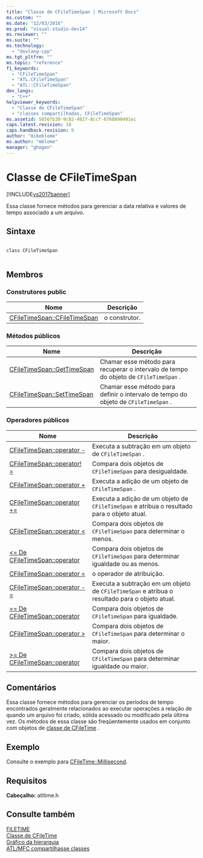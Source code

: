 ```yaml
---
title: "Classe de CFileTimeSpan | Microsoft Docs"
ms.custom: ""
ms.date: "12/03/2016"
ms.prod: "visual-studio-dev14"
ms.reviewer: ""
ms.suite: ""
ms.technology: 
  - "devlang-cpp"
ms.tgt_pltfrm: ""
ms.topic: "reference"
f1_keywords: 
  - "CFileTimeSpan"
  - "ATL.CFileTimeSpan"
  - "ATL::CFileTimeSpan"
dev_langs: 
  - "C++"
helpviewer_keywords: 
  - "Classe de CFileTimeSpan"
  - "classes compartilhadas, CFileTimeSpan"
ms.assetid: 5856fb39-9c82-4027-8ccf-8760890491ec
caps.latest.revision: 18
caps.handback.revision: 9
author: "mikeblome"
ms.author: "mblome"
manager: "ghogen"
---
```

# Classe de CFileTimeSpan
[!INCLUDE[vs2017banner](../../assembler/inline/includes/vs2017banner.md)]

Essa classe fornece métodos para gerenciar a data relativa e valores de tempo associado a um arquivo.  
  
## Sintaxe  
  
```  
  
class CFileTimeSpan  
  
```  
  
## Membros  
  
### Construtores public  
  
|Nome|Descrição|  
|----------|---------------|  
|[CFileTimeSpan::CFileTimeSpan](../Topic/CFileTimeSpan::CFileTimeSpan.md)|o construtor.|  
  
### Métodos públicos  
  
|Nome|Descrição|  
|----------|---------------|  
|[CFileTimeSpan::GetTimeSpan](../Topic/CFileTimeSpan::GetTimeSpan.md)|Chamar esse método para recuperar o intervalo de tempo do objeto de `CFileTimeSpan` .|  
|[CFileTimeSpan::SetTimeSpan](../Topic/CFileTimeSpan::SetTimeSpan.md)|Chamar esse método para definir o intervalo de tempo do objeto de `CFileTimeSpan` .|  
  
### Operadores públicos  
  
|Nome|Descrição|  
|----------|---------------|  
|[CFileTimeSpan::operator \-](../Topic/CFileTimeSpan::operator%20-.md)|Executa a subtração em um objeto de `CFileTimeSpan` .|  
|[CFileTimeSpan::operator\! \=](../Topic/CFileTimeSpan::operator%20!=.md)|Compara dois objetos de `CFileTimeSpan` para desigualdade.|  
|[CFileTimeSpan::operator \+](../Topic/CFileTimeSpan::operator%20+.md)|Executa a adição de um objeto de `CFileTimeSpan` .|  
|[CFileTimeSpan::operator \+\=](../Topic/CFileTimeSpan::operator%20+=.md)|Executa a adição de um objeto de `CFileTimeSpan` e atribua o resultado para o objeto atual.|  
|[CFileTimeSpan::operator \<](../Topic/CFileTimeSpan::operator%20%3C.md)|Compara dois objetos de `CFileTimeSpan` para determinar o menos.|  
|[\<\= De CFileTimeSpan::operator](../Topic/CFileTimeSpan::operator%20%3C=.md)|Compara dois objetos de `CFileTimeSpan` para determinar igualdade ou as menos.|  
|[CFileTimeSpan::operator \=](../Topic/CFileTimeSpan::operator%20=.md)|o operador de atribuição.|  
|[CFileTimeSpan::operator \- \=](../Topic/CFileTimeSpan::operator%20-=.md)|Executa a subtração em um objeto de `CFileTimeSpan` e atribua o resultado para o objeto atual.|  
|[\=\= De CFileTimeSpan::operator](../Topic/CFileTimeSpan::operator%20==.md)|Compara dois objetos de `CFileTimeSpan` para igualdade.|  
|[CFileTimeSpan::operator \>](../Topic/CFileTimeSpan::operator%20%3E.md)|Compara dois objetos de `CFileTimeSpan` para determinar o maior.|  
|[\>\= De CFileTimeSpan::operator](../Topic/CFileTimeSpan::operator%20%3E=.md)|Compara dois objetos de `CFileTimeSpan` para determinar igualdade ou maior.|  
  
## Comentários  
 Essa classe fornece métodos para gerenciar os períodos de tempo encontrados geralmente relacionados ao executar operações a relação de quando um arquivo foi criado, sólida acessado ou modificado pela última vez.  Os métodos de essa classe são freqüentemente usados em conjunto com objetos de [classe de CFileTime](../../atl-mfc-shared/reference/cfiletime-class.md) .  
  
## Exemplo  
 Consulte o exemplo para [CFileTime::Millisecond](../Topic/CFileTime::Millisecond.md).  
  
## Requisitos  
 **Cabeçalho:** atltime.h  
  
## Consulte também  
 [FILETIME](http://msdn.microsoft.com/library/windows/desktop/ms724284)   
 [Classe de CFileTime](../../atl-mfc-shared/reference/cfiletime-class.md)   
 [Gráfico da hierarquia](../../mfc/hierarchy-chart.md)   
 [ATL\/MFC compartilhasse classes](../../atl-mfc-shared/atl-mfc-shared-classes.md)